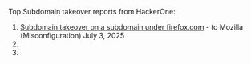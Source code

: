 Top Subdomain takeover reports from HackerOne:

1. [Subdomain takeover on a subdomain under firefox.com](https://hackerone.com/reports/2899858) - to Mozilla (Misconfiguration) July 3, 2025
2. 
3. 
 
